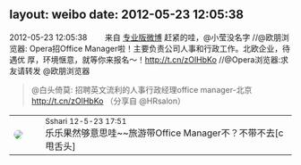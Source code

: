 layout: weibo
date: 2012-05-23 12:05:38
---
<meta name="referrer" content="no-referrer" />

2012-05-23 12:05:38  &nbsp;&nbsp;&nbsp;&nbsp;&nbsp;&nbsp; 来自 <a href="http://app.weibo.com/t/feed/1sxHP2" rel="nofollow">专业版微博</a>
赶紧的哇，@小莹没名字 //@欧朋浏览器: Opera招Office Manager啦！主要负责公司人事和行政工作。北欧企业，待遇优 厚，环境惬意，就等你来报名～！http://t.cn/zOlHbKo //@Opera浏览器:求友请转发 @欧朋浏览器
>  @白头倚莫: 招聘英文流利的人事行政经理office manager-北京 http://t.cn/zOlHbKo  （分享自 @HRsalon） ​​​

<table style="width: 100%;">
  <tr>
    <td style="width: 40px;"><img style="border-radius:50%" src="https://tva1.sinaimg.cn/crop.0.0.180.180.50/633fe75ejw1e8qgp5bmzyj2050050aa8.jpg?KID=imgbed,tva&Expires=1624467298&ssig=uNUqW3nkaF"></td>
    <td colspan="2"><small>Sshari 12-5-23 17:51</small><br/>乐乐果然够意思哇~~旅游带Office Manager不？不带不去[c甩舌头]</td>
  </tr>
</table>
